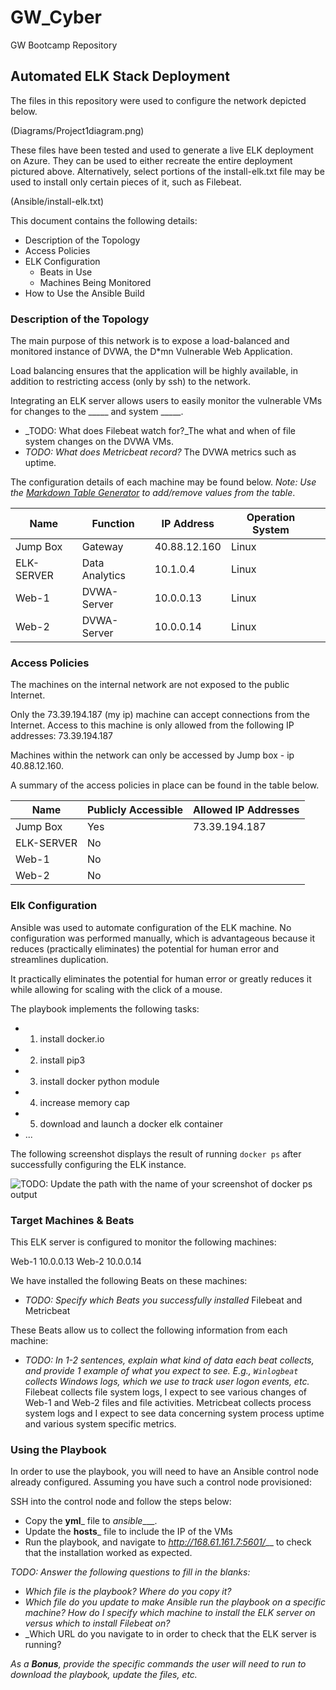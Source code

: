 # GW_Cyber
GW Bootcamp Repository

## Automated ELK Stack Deployment

The files in this repository were used to configure the network depicted below.

(Diagrams/Project1diagram.png)


These files have been tested and used to generate a live ELK deployment on Azure. They can be used to either recreate the entire deployment pictured above. Alternatively, select portions of the install-elk.txt file may be used to install only certain pieces of it, such as Filebeat.

(Ansible/install-elk.txt)

This document contains the following details:
- Description of the Topology
- Access Policies
- ELK Configuration
  - Beats in Use
  - Machines Being Monitored
- How to Use the Ansible Build


### Description of the Topology

The main purpose of this network is to expose a load-balanced and monitored instance of DVWA, the D*mn Vulnerable Web Application.

Load balancing ensures that the application will be highly available, in addition to restricting access (only by ssh) to the network.

Integrating an ELK server allows users to easily monitor the vulnerable VMs for changes to the _____ and system _____.
- _TODO: What does Filebeat watch for?_The what and when of file system changes on the DVWA VMs.
- _TODO: What does Metricbeat record?_ The DVWA metrics such as uptime.

The configuration details of each machine may be found below.
_Note: Use the [Markdown Table Generator](http://www.tablesgenerator.com/markdown_tables) to add/remove values from the table_.

| Name       | Function       | IP Address   | Operation System |   |
|------------|----------------|--------------|------------------|---|
| Jump Box   | Gateway        | 40.88.12.160 | Linux            |   |
| ELK-SERVER | Data Analytics | 10.1.0.4     | Linux            |   |
| Web-1      | DVWA-Server    | 10.0.0.13    | Linux            |   |
| Web-2      | DVWA-Server    | 10.0.0.14    | Linux            |   |

### Access Policies

The machines on the internal network are not exposed to the public Internet. 

Only the 73.39.194.187 (my ip) machine can accept connections from the Internet. Access to this machine is only allowed from the following IP addresses:
73.39.194.187

Machines within the network can only be accessed by Jump box - ip 40.88.12.160.

A summary of the access policies in place can be found in the table below.

| Name     | Publicly Accessible | Allowed IP Addresses |
|----------|---------------------|----------------------|
| Jump Box | Yes                 | 73.39.194.187        |
|ELK-SERVER| No                  |                      |
|Web-1     | No                  |                      |
|Web-2     | No                  |                    

### Elk Configuration

Ansible was used to automate configuration of the ELK machine. No configuration was performed manually, which is advantageous because it reduces (practically eliminates) the potential for human error and streamlines duplication.

It practically eliminates the potential for human error or greatly reduces it while allowing for scaling with the click of a mouse.

The playbook implements the following tasks:

- 1. install docker.io
- 2. install pip3
- 3. install docker python module
- 4. increase memory cap
- 5. download and launch a docker elk container
- ...

The following screenshot displays the result of running `docker ps` after successfully configuring the ELK instance.

![TODO: Update the path with the name of your screenshot of docker ps output](Images/elk_configured.jpg)

### Target Machines & Beats
This ELK server is configured to monitor the following machines:

Web-1 10.0.0.13
Web-2 10.0.0.14

We have installed the following Beats on these machines:
- _TODO: Specify which Beats you successfully installed_
Filebeat and Metricbeat

These Beats allow us to collect the following information from each machine:
- _TODO: In 1-2 sentences, explain what kind of data each beat collects, and provide 1 example of what you expect to see. E.g., `Winlogbeat` collects Windows logs, which we use to track user logon events, etc._
Filebeat collects file system logs, I expect to see various changes of Web-1 and Web-2 files and file activities.
Metricbeat collects process system logs and I expect to see data concerning system process uptime and various system specific metrics.

### Using the Playbook
In order to use the playbook, you will need to have an Ansible control node already configured. Assuming you have such a control node provisioned: 

SSH into the control node and follow the steps below:
- Copy the __yml___ file to _ansible____.
- Update the __hosts___ file to include the IP of the VMs
- Run the playbook, and navigate to _http://168.61.161.7:5601/___ to check that the installation worked as expected.

_TODO: Answer the following questions to fill in the blanks:_
- _Which file is the playbook? Where do you copy it?_ 
- _Which file do you update to make Ansible run the playbook on a specific machine? How do I specify which machine to install the ELK server on versus which to install Filebeat on?_
- _Which URL do you navigate to in order to check that the ELK server is running?

_As a **Bonus**, provide the specific commands the user will need to run to download the playbook, update the files, etc._
